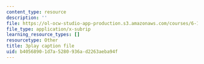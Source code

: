 ```yaml
---
content_type: resource
description: ''
file: https://ol-ocw-studio-app-production.s3.amazonaws.com/courses/6-189-multicore-programming-primer-january-iap-2007/b40568901d7a5280936ad2263aeba94f_qhH6ysHlaiM.vtt
file_type: application/x-subrip
learning_resource_types: []
resourcetype: Other
title: 3play caption file
uid: b4056890-1d7a-5280-936a-d2263aeba94f
---
```

